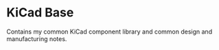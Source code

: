 # KiCad Base

Contains my common KiCad component library and common design and
manufacturing notes.
